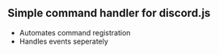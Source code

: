 Simple command handler for discord.js
---
- Automates command registration
- Handles events seperately
